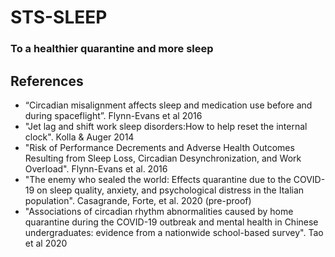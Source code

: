 # STS-SLEEP
### To a healthier quarantine and more sleep

## References
* “Circadian misalignment affects sleep and medication use before and during spaceflight”. Flynn-Evans et al 2016
* "Jet lag and shift work sleep disorders:How to help reset the internal clock". Kolla & Auger 2014
* "Risk of Performance Decrements and Adverse Health Outcomes Resulting from Sleep Loss, Circadian Desynchronization, and Work Overload". Flynn-Evans et al. 2016
* "The  enemy  who  sealed  the  world:  Effects  quarantine due  to  the  COVID-19  on  sleep quality, anxiety, and psychological distress in the Italian population". Casagrande, Forte, et al. 2020 (pre-proof)
* "Associations of circadian rhythm abnormalities caused by home quarantine during the COVID-19 outbreak and mental health in Chinese undergraduates: evidence from a nationwide school-based survey". Tao et al 2020